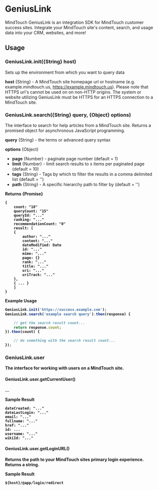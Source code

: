# GeniusLink
MindTouch GeniusLink is an integration SDK for MindTouch customer success sites. Integrate your MindTouch site's content, search, and usage data into your CRM, websites, and more!

## Usage

### GeniusLink.init({String} host)
Sets up the environment from which you want to query data

**host** {String} - A MindTouch site homepage url or hostname (e.g. example.mindtouch.us, https://example.mindtouch.us). Please note that HTTPS url's cannot be used on on non-HTTP origins. The system or website utilizing GeniusLink must be HTTPS for an HTTPS connection to a MindTouch site.

### GeniusLink.search({String} query, {Object} options)
The interface to search for help articles from a MindTouch site. Returns a promised object for asynchronous JavaScript programming.

**query** {String} - the terms or advanced query syntax

**options** {Object}
* **page** {Number} - paginate page number (default = 1)
* **limit** {Number} - limit search results to x items per paginated page (default = 10)
* **tags** {String} - Tags by which to filter the results in a comma delimited list (default = '')
* **path** {String} - A specific hierarchy path to filter by (default = '')

**Returns {Promise<Object>}**
```
{
    count: "10"
    queryCount: "15"
    queryId: "..."
    ranking: "..."
    recommendationCount: "0"
    result: [
    {
        author: "..."
        content: "..."
        dateModified: Date
        id: "..."
        mime: "..."
        page: {}
        rank: "..."
        title: "..."
        uri: "..."
        uriTrack: "..."
    },
    { ... }
    ]
}
```

**Example Usage**
```javascript
GeniusLink.init('https://success.example.com');
GeniusLink.search('example search query').then(response) {

    // get the search result count...
    return response.count;
}).then(count) {

    // do something with the search result count...
});
```

### GeniusLink.user
The interface for working with users on a MindTouch site.

#### GeniusLink.user.getCurrentUser()
...

**Sample Result**

```
dateCreated: "..."
dateLastLogin: "..."
email: "..."
fullname: "..."
href: "..."
id: ...
username: "..."
wikiId: "..."
```

#### GeniusLink.user.getLoginURL()

Returns the path to your MindTouch sites primary login experience.  Returns a string.

**Sample Result**

```
${host}/@app/login/redirect
```
